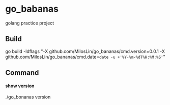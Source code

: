 # go_babanas
golang practice project


## Build
go build -ldflags "-X github.com/MilosLin/go_bananas/cmd.version=0.0.1 -X github.com/MilosLin/go_bananas/cmd.date=`date -u +'%Y-%m-%dT%H:%M:%S'`"

## Command

#### show version

./go_bonanas version
